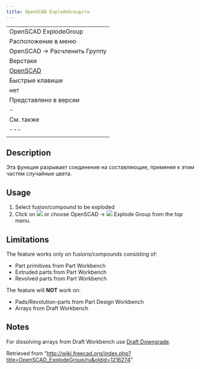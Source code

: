 ```yaml
---
title: OpenSCAD ExplodeGroup/ru
---
```

|  |
| --- |
| OpenSCAD ExplodeGroup |
| Расположение в меню |
| OpenSCAD → Расчленить Группу |
| Верстаки |
| [OpenSCAD](/OpenSCAD_Workbench/ru "OpenSCAD Workbench/ru") |
| Быстрые клавиши |
| нет |
| Представлено в версии |
| - |
| См. также |
| --- |
|  |

## Description

Эта функция разрывает соединение на составляющие, применяя к этим частям случайные цвета.

## Usage

1. Select fusion/compound to be exploded
2. Click on ![](/images/OpenSCAD_ExplodeGroup.svg) or choose OpenSCAD → ![](/images/OpenSCAD_ExplodeGroup.svg) Explode Group from the top menu.

## Limitations

The feature works only on fusions/compounds consisting of:

* Part primitives from Part Workbench
* Extruded parts from Part Workbench
* Revolved parts from Part Workbench

The feature will **NOT** work on:

* Pads/Revolution-parts from Part Design Workbench
* Arrays from Draft Workbench

## Notes

For dissolving arrays from Draft Workbench use [Draft Downgrade](/Draft_Downgrade "Draft Downgrade").

Retrieved from "<http://wiki.freecad.org/index.php?title=OpenSCAD_ExplodeGroup/ru&oldid=1216274>"